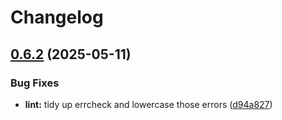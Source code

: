 # Changelog

## [0.6.2](https://github.com/tarmac-project/hord/compare/github.com/tarmac-project/hord/drivers/redis-v0.6.1...github.com/tarmac-project/hord/drivers/redis-v0.6.2) (2025-05-11)


### Bug Fixes

* **lint:** tidy up errcheck and lowercase those errors ([d94a827](https://github.com/tarmac-project/hord/commit/d94a827354011f8779f2f838034611741b838543))
